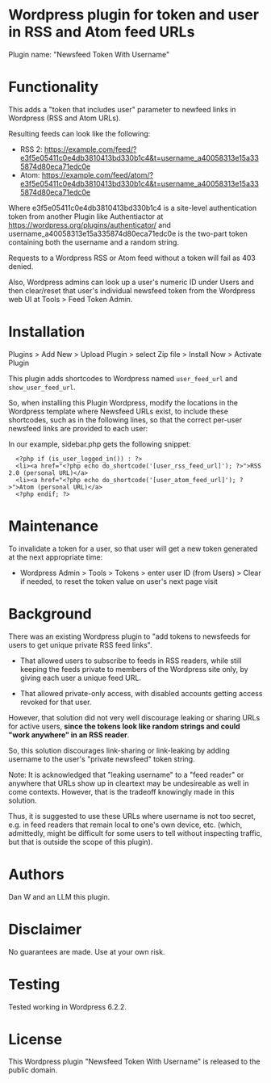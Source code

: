 # Wordpress plugin for token and user in RSS and Atom feed URLs

Plugin name: "Newsfeed Token With Username"

# Functionality

This adds a "token that includes user" parameter to newfeed links in Wordpress (RSS and Atom URLs).

Resulting feeds can look like the following:

- RSS 2: https://example.com/feed/?e3f5e05411c0e4db3810413bd330b1c4&t=username_a40058313e15a335874d80eca71edc0e
- Atom: https://example.com/feed/atom/?e3f5e05411c0e4db3810413bd330b1c4&t=username_a40058313e15a335874d80eca71edc0e

Where e3f5e05411c0e4db3810413bd330b1c4 is a site-level authentication token from another Plugin like Authentiactor at https://wordpress.org/plugins/authenticator/ and username_a40058313e15a335874d80eca71edc0e is the two-part token containing both the username and a random string.

Requests to a Wordpress RSS or Atom feed without a token will fail as 403 denied.

Also, Wordpress admins can look up a user's numeric ID under Users and then clear/reset that user's individual newsfeed token from the Wordpress web UI at Tools > Feed Token Admin.

# Installation

Plugins > Add New > Upload Plugin > select Zip file > Install Now > Activate Plugin

This plugin adds shortcodes to Wordpress named `user_feed_url` and `show_user_feed_url`.

So, when installing this Plugin Wordpress, modify the locations in the Wordpress template where Newsfeed URLs exist, to include these shortcodes, such as in the following lines, so that the correct per-user newsfeed links are provided to each user:

In our example, sidebar.php gets the following snippet:

```
  <?php if (is_user_logged_in()) : ?>
  <li><a href="<?php echo do_shortcode('[user_rss_feed_url]'); ?>">RSS 2.0 (personal URL)</a>
  <li><a href="<?php echo do_shortcode('[user_atom_feed_url]'); ?>">Atom (personal URL)</a>
  <?php endif; ?>
```

# Maintenance

To invalidate a token for a user, so that user will get a new token generated at the next appropriate time:

- Wordpress Admin > Tools > Tokens > enter user ID (from Users) > Clear if needed, to reset the token value on user's next page visit

# Background

There was an existing Wordpress plugin to "add tokens to newsfeeds for users to get unique private RSS feed links".

- That allowed users to subscribe to feeds in RSS readers, while still keeping the feeds private to members of the Wordpress site only, by giving each user a unique feed URL.

- That allowed private-only access, with disabled accounts getting access revoked for that user.

However, that solution did not very well discourage leaking or sharing URLs for active users, **since the tokens look like random strings and could "work anywhere" in an RSS reader**.

So, this solution discourages link-sharing or link-leaking by adding username to the user's "private newsfeed" token string.

Note: It is acknowledged that "leaking username" to a "feed reader" or anywhere that URLs show up in cleartext may be undesireable as well in come contexts.  However, that is the tradeoff knowingly made in this solution.

Thus, it is suggested to use these URLs where username is not too secret, e.g. in feed readers that remain local to one's own device, etc. (which, admittedly, might be difficult for some users to tell without inspecting traffic, but that is outside the scope of this plugin).

# Authors

Dan W and an LLM this plugin.

# Disclaimer

No guarantees are made.  Use at your own risk.

# Testing

Tested working in Wordpress 6.2.2.

# License

This Wordpress plugin "Newsfeed Token With Username" is released to the public domain.
